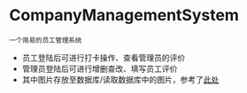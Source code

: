 # CompanyManagementSystem
    一个简易的员工管理系统
* 员工登陆后可进行打卡操作、查看管理员的评价
* 管理员登陆后可进行增删查改、填写员工评价
* 其中图片存放至数据库/读取数据库中的图片，参考了[此处](https://www.cnblogs.com/warrior4236/p/5682830.html)
